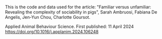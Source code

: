 This is the code and data used for the article:
"Familiar versus unfamiliar: Revealing the complexity of sociability in pigs", Sarah Ambruosi, Fabiana De Angelis, Jen-Yun Chou, Charlotte Goursot.

Applied Animal Behaviour Science. First published: 11 April 2024 https://doi.org/10.1016/j.applanim.2024.106248 
